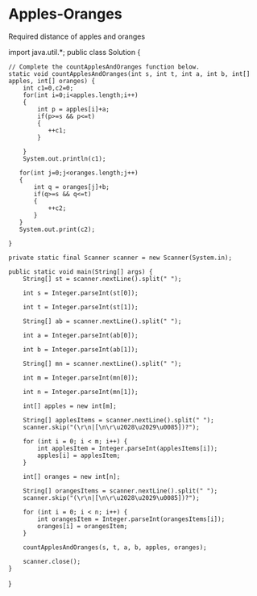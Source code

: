 # Apples-Oranges
Required distance of apples and oranges

import java.util.*;
public class Solution {

    // Complete the countApplesAndOranges function below.
    static void countApplesAndOranges(int s, int t, int a, int b, int[] apples, int[] oranges) {
        int c1=0,c2=0;
        for(int i=0;i<apples.length;i++)
        {
            int p = apples[i]+a;
            if(p>=s && p<=t)
            {
               ++c1; 
            }

        }
        System.out.println(c1);
           
       for(int j=0;j<oranges.length;j++)
       {
           int q = oranges[j]+b;
           if(q>=s && q<=t)
           {
               ++c2;
           }
       }
       System.out.print(c2);

    }

    private static final Scanner scanner = new Scanner(System.in);

    public static void main(String[] args) {
        String[] st = scanner.nextLine().split(" ");

        int s = Integer.parseInt(st[0]);

        int t = Integer.parseInt(st[1]);

        String[] ab = scanner.nextLine().split(" ");

        int a = Integer.parseInt(ab[0]);

        int b = Integer.parseInt(ab[1]);

        String[] mn = scanner.nextLine().split(" ");

        int m = Integer.parseInt(mn[0]);

        int n = Integer.parseInt(mn[1]);

        int[] apples = new int[m];

        String[] applesItems = scanner.nextLine().split(" ");
        scanner.skip("(\r\n|[\n\r\u2028\u2029\u0085])?");

        for (int i = 0; i < m; i++) {
            int applesItem = Integer.parseInt(applesItems[i]);
            apples[i] = applesItem;
        }

        int[] oranges = new int[n];

        String[] orangesItems = scanner.nextLine().split(" ");
        scanner.skip("(\r\n|[\n\r\u2028\u2029\u0085])?");

        for (int i = 0; i < n; i++) {
            int orangesItem = Integer.parseInt(orangesItems[i]);
            oranges[i] = orangesItem;
        }

        countApplesAndOranges(s, t, a, b, apples, oranges);

        scanner.close();
    }
}

